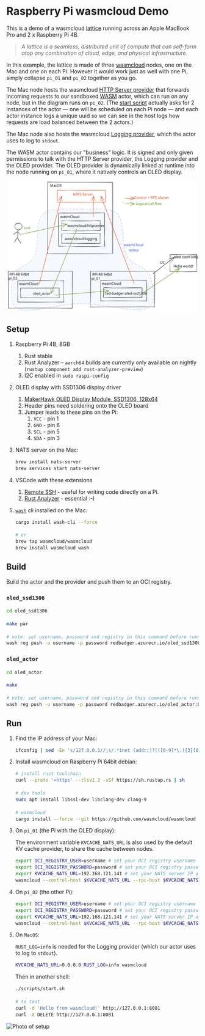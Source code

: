 # Raspberry Pi wasmcloud Demo

This is a demo of a wasmcloud [lattice](https://www.wasmcloud.dev/reference/lattice) running across an Apple MacBook Pro and 2 x Raspberry Pi 4B.

> _A lattice is a seamless, distributed unit of compute that can self-form atop any combination of cloud, edge, and physical infrastructure._

In this example, the lattice is made of three [wasmcloud](https://wasmcloud.dev/) nodes, one on the Mac and one on each Pi. However it would work just as well with one Pi, simply collapse `pi_01` and `pi_02` together as you go.

The Mac node hosts the wasmcloud [HTTP Server provider](https://github.com/wasmCloud/capability-providers) that forwards incoming requests to our sandboxed [WASM](https://webassembly.org/) actor, which can run on any node, but in the diagram runs on `pi_02`. (The [start script](./scripts/start.sh) actually asks for 2 instances of the actor — one will be scheduled on each Pi node — and each actor instance logs a unique uuid so we can see in the host logs how requests are load balanced between the 2 actors.)

The Mac node also hosts the wasmcloud [Logging provider](https://github.com/wasmCloud/capability-providers), which the actor uses to log to `stdout`.

The WASM actor contains our "business" logic. It is signed and only given permissions to talk with the HTTP Server provider, the Logging provider and the OLED provider. The OLED provider is dynamically linked at runtime into the node running on `pi_01`, where it natively controls an OLED display.

![wasmcloud lattice across Mac and Pi](./docs/wasmcloud-lattice.svg)

## Setup

1. Raspberry Pi 4B, 8GB

   1. Rust stable
   2. Rust Analyzer – `aarch64` builds are currently only available on nightly (`rustup component add rust-analyzer-preview`)
   3. I2C enabled in `sudo raspi-config`

2. OLED display with SSD1306 display driver

   1. [MakerHawk OLED Display Module, SSD1306, 128x64](https://smile.amazon.co.uk/gp/product/B0777HHQDT)
   2. Header pins need soldering onto the OLED board
   3. Jumper leads to these pins on the Pi:
      1. `VCC` - pin 1
      2. `GND` - pin 6
      3. `SCL` - pin 5
      4. `SDA` - pin 3

3. NATS server on the Mac:

   ```sh
   brew install nats-server
   brew services start nats-server
   ```

4. VSCode with these extensions

   1. [Remote SSH](https://code.visualstudio.com/docs/remote/ssh) - useful for writing code directly on a Pi.
   2. [Rust Analyzer](https://marketplace.visualstudio.com/items?itemName=matklad.rust-analyzer) - essential :-)

5. [`wash`](https://github.com/wascc/wash) cli installed on the Mac:

   ```sh
   cargo install wash-cli --force

   # or
   brew tap wasmcloud/wasmcloud
   brew install wasmcloud wash
   ```

## Build

Build the actor and the provider and push them to an OCI registry.

### `oled_ssd1306`

```sh
cd oled_ssd1306

make par

# note: set username, password and registry in this command before running
wash reg push -u username -p password redbadger.azurecr.io/oled_ssd1306_provider:0.0.1 target/aarch64-unknown-linux-gnu/release/oled-ssd1306-provider.par.gz
```

### `oled_actor`

```sh
cd oled_actor

make

# note: set username, password and registry in this command before running
wash reg push -u username -p password redbadger.azurecr.io/oled_actor:0.0.1 ./target/wasm32-unknown-unknown/release/oled_actor_s.wasm
```

## Run

1. Find the IP address of your Mac:

   ```sh
   ifconfig | sed -En 's/127.0.0.1//;s/.*inet (addr:)?(([0-9]*\.){3}[0-9]*).*/\2/p'
   ```

2. Install wasmcloud on Raspberry Pi 64bit debian:

   ```bash
   # install rust toolchain
   curl --proto '=https' --tlsv1.2 -sSf https://sh.rustup.rs | sh

   # dev tools
   sudo apt install libssl-dev libclang-dev clang-9

   # wasmcloud
   cargo install --force --git https://github.com/wasmcloud/wasmcloud --tag=v0.15.5 wasmcloud
   ```

3. On `pi_01` (the Pi with the OLED display):

   The environment variable `KVCACHE_NATS_URL` is also used by the default KV cache provider, to share the cache between nodes.

   ```sh
   export OCI_REGISTRY_USER=username # set your OCI registry username
   export OCI_REGISTRY_PASSWORD=password # set your OCI registry password
   export KVCACHE_NATS_URL=192.168.121.141 # set your NATS server IP address from step 1
   wasmcloud --control-host $KVCACHE_NATS_URL --rpc-host $KVCACHE_NATS_URL --allow-live-updates --label name=pi-01
   ```

4. On `pi_02` (the other Pi):

   ```sh
   export OCI_REGISTRY_USER=username # set your OCI registry username
   export OCI_REGISTRY_PASSWORD=password # set your OCI registry password
   export KVCACHE_NATS_URL=192.168.121.141 # set your NATS server IP address from step 1
   wasmcloud --control-host $KVCACHE_NATS_URL --rpc-host $KVCACHE_NATS_URL --allow-live-updates --label name=pi-02
   ```

5. On `MacOS`:

   `RUST_LOG=info` is needed for the Logging provider (which our actor uses to log to `stdout`).

   ```sh
   KVCACHE_NATS_URL=0.0.0.0 RUST_LOG=info wasmcloud
   ```

   Then in another shell:

   ```sh
   ./scripts/start.sh

   # to test
   curl -d 'Hello from wasmcloud!' http://127.0.0.1:8081
   curl -X DELETE http://127.0.0.1:8081
   ```

![Photo of setup](docs/wasmcloud.jpg)
